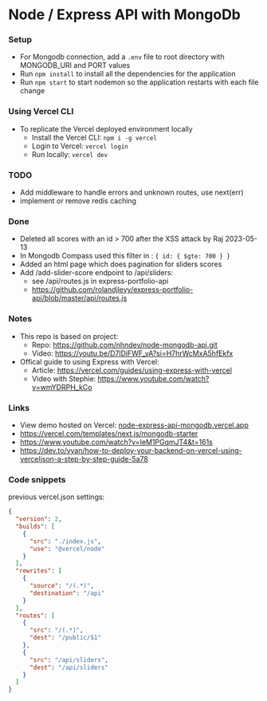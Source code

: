 # Node / Express API with MongoDb

### Setup

- For Mongodb connection, add a `.env` file to root directory with MONGODB_URI and PORT values
- Run `npm install` to install all the dependencies for the application
- Run `npm start` to start nodemon so the application restarts with each file change

### Using Vercel CLI

- To replicate the Vercel deployed environment locally
  - Install the Vercel CLI: `npm i -g vercel`
  - Login to Vercel: `vercel login`
  - Run locally: `vercel dev`

### TODO

- Add middleware to handle errors and unknown routes, use next(err)
- implement or remove redis caching

### Done

- Deleted all scores with an id > 700 after the XSS attack by Raj 2023-05-13
- In Mongodb Compass used this filter in : `{ id: { $gte: 700 } }`
- Added an html page which does pagination for sliders scores
- Add /add-slider-score endpoint to /api/sliders:
  - see /api/routes.js in express-portfolio-api
  - https://github.com/rolandjlevy/express-portfolio-api/blob/master/api/routes.js

### Notes

- This repo is based on project:
  - Repo: https://github.com/nhndev/node-mongodb-api.git
  - Video: https://youtu.be/D7lDiFWF_vA?si=H7hrWcMxA5hfEkfx
- Offical guide to using Express with Vercel:
  - Article: https://vercel.com/guides/using-express-with-vercel
  - Video with Stephie: https://www.youtube.com/watch?v=wmYDRPH_kCo

### Links

- View demo hosted on Vercel: [node-express-api-mongodb.vercel.app](https://node-express-api-mongodb.vercel.app/api/sliders?page=1)
- https://vercel.com/templates/next.js/mongodb-starter
- https://www.youtube.com/watch?v=IeM1PGqmJT4&t=161s
- https://dev.to/vyan/how-to-deploy-your-backend-on-vercel-using-verceljson-a-step-by-step-guide-5a78

### Code snippets

previous vercel.json settings:

```json
{
  "version": 2,
  "builds": [
    {
      "src": "./index.js",
      "use": "@vercel/node"
    }
  ],
  "rewrites": [
    {
      "source": "/(.*)",
      "destination": "/api"
    }
  ],
  "routes": [
    {
      "src": "/(.*)",
      "dest": "/public/$1"
    },
    {
      "src": "/api/sliders",
      "dest": "/api/sliders"
    }
  ]
}
```
